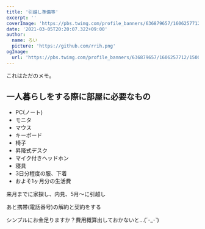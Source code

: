```yaml
---
title: '引越し準備等'
excerpt: ''
coverImage: 'https://pbs.twimg.com/profile_banners/636879657/1606257712/1500x500'
date: '2021-03-05T20:20:07.322+09:00'
author:
  name: ろい
  picture: 'https://github.com/rrih.png'
ogImage:
  url: 'https://pbs.twimg.com/profile_banners/636879657/1606257712/1500x500'
---
```


これはただのメモ。

## 一人暮らしをする際に部屋に必要なもの

- PC(ノート)
- モニタ
- マウス
- キーボード
- 椅子
- 昇降式デスク
- マイク付きヘッドホン
- 寝具
- 3日分程度の服、下着
- およそ1ヶ月分の生活費

来月までに家探し、内見、5月〜に引越し

あと携帯(電話番号)の解約と契約をする

シンプルにお金足りますか？費用概算出しておかないと…(´･_･`)
